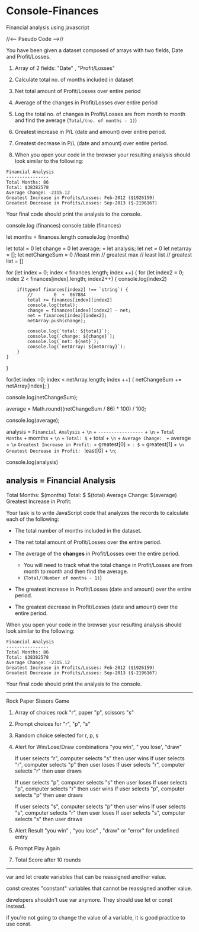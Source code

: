 # Console-Finances
Financial analysis using javascript


//<-- Pseudo Code -->//

You have been given a dataset composed of arrays with two fields, Date and Profit/Losses.

1. Array of 2 fields: "Date" , "Profit/Losses"
2. Calculate total no. of months included in dataset
3. Net total amount of Profit/Losses over entire period
4. Average of the changes in Profit/Losses over entire period
5. Log the total no. of changes in Profit/Losses are from month to month and find the average (`Total/(no. of months - 1)`) 
6. Greatest increase in P/L (date and amount)
over entire period.
7. Greatest decrease in P/L (date and amount)
over entire period.

8. When you open your code in the browser your resulting analysis should look similar to the following:

  ```text   
  Financial Analysis 
  ----------------
  Total Months: 86
  Total: $38382578
  Average Change: -2315.12
  Greatest Increase in Profits/Losses: Feb-2012 ($1926159)
  Greatest Decrease in Profits/Losses: Sep-2013 ($-2196167)
  ```

Your final code should print the analysis to the console.

console.log (finances)
console.table (finances)

let months = finances.length
console.log (months)

let total = 0
let change = 0
let average; = 
let analysis;
let net = 0
let netarray = [];
let netChangeSum = 0
//least min
// greatest max
// least list 
// greatest list = []

for (let index = 0; index < finances.length; index ++) {
    for (let index2 = 0; index 2 < finances[index].length; index2++) {
        console.log(index2)
        
        if(typeof finances[index2] !== `string`) {
            //        0  +  867884
            total += finances[index][index2] 
            console.log(total);
            change = finances[index][index2] - net;
            net = finances[index][index2];
            netArray.push(change);

            console.log(`total: ${total}`);
            console.log(`change: ${change}`);
            console.log(`net: ${net}`);
            console.log(`netArray: ${netArray}`);
        }
    } 
    
}

for(let index =0; index < netArray.length; index ++) {
    netChangeSum += netArray[index]; 
}

console.log(netChangeSum);

average = Math.round((netChangeSum / 86) * 100) / 100;

console.log(average);

analysis = `Financial Analysis` + `\n` + `-----------------` + `\n` + `Total Months` + momths + `\n` +
`Total: $` + total + `\n` +
`Average Change: ` + average + `\n`
`Greatest Increase in Profit:` + greatest[0] + `: $` + greatest[1] + `\n`
`Greatest Decrease in Profit: ` least[0] + `\n`;


console.log(analysis)

analysis = 
Financial Analysis
-------------------
Total Months: $(months)
Total: $ $(total)
Average Change: $(average)
Greatest Increase in Profit: 




Your task is to write JavaScript code that analyzes the records to calculate each of the following:

* The total number of months included in the dataset.

* The net total amount of Profit/Losses over the entire period.

* The average of the **changes** in Profit/Losses over the entire period.
  * You will need to track what the total change in Profit/Losses are from month to month and then find the average.
  * (`Total/(Number of months - 1)`)

* The greatest increase in Profit/Losses (date and amount) over the entire period.

* The greatest decrease in Profit/Losses (date and amount) over the entire period.

When you open your code in the browser your resulting analysis should look similar to the following:

  ```text
  Financial Analysis 
  ----------------
  Total Months: 86
  Total: $38382578
  Average Change: -2315.12
  Greatest Increase in Profits/Losses: Feb-2012 ($1926159)
  Greatest Decrease in Profits/Losses: Sep-2013 ($-2196167)
  ```

Your final code should print the analysis to the console.


****************************************

Rock Paper Sissors Game

1. Array of choices rock "r", paper "p", scissors "s"
2. Prompt choices for "r", "p", "s"
3. Random choice selected for r, p, s
4. Alert for Win/Lose/Draw combinations "you win", " you lose', "draw"

    If user selects "r", computer selects "s" then user wins
    If user selects "r", computer selects "p" then user loses 
    If user selects "r", computer selects "r" then user draws

    If user selects "p", computer selects "s" then user loses 
    If user selects "p", computer selects "r" then user wins
    If user selects "p", computer selects "p" then user draws 

    If user selects "s", computer selects "p" then user wins
    If user selects "s", computer selects "r" then user loses 
    If user selects "s", computer selects "s" then user draws

5. Alert Result "you win" , "you lose" , "draw" or "error" for undefined entry
6. Prompt Play Again
7. Total Score after 10 rounds



*******************************************

var and let create variables that can be reassigned another value.

const creates "constant" variables that cannot be reassigned another value.

developers shouldn't use var anymore. They should use let or const instead.

if you're not going to change the value of a variable, it is good practice to use const.

